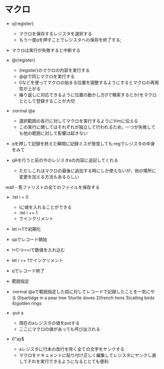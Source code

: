 # マクロ
- q{register}
    - マクロを保存するレジスタを選択する
    - もう一度qを押すことでレジスタへの保存を終了する;
- マクロは実行が失敗すると中断する
- @{register}
    - {register}のマクロの内容を実行する
    - @@で同じマクロを実行する
    - 0などを使ってマクロの始まる位置を調整するようにするとマクロの再現性が上がる
    - 繰り返しに対応できるように位置の動かし方(fで検索するとか)をマクロととして登録することが大切
- :normal @a
    - 選択範囲の各行に対してマクロを実行するようにVimに伝える
    - この実行に関してはそれぞれが独立して行われるため，一つが失敗しても他の範囲に対して影響は起きない

- qを押して記録を終えた瞬間に記録ミスが発覚しても:regでレジスタの中身をみて
- qAを行うと前の今のレジスタaの内容に追記してくれる
    - ただしこれはマクロの最後に追加する時にしか使えないが，他の場所に変更を加える方法もあるらしい

:wall
    - 馬ファリストの全てのファイルを保存する
- :let i = 0
    - iに値を入れることができる
    - :let i += 1
    - でインクリメント
- let i=1で初期化
- qaでレコード開始
- I\<C-\r>=iで数値を入れ込む
- let i =+ 1でインクリメント
- qでレコード終了
- 範囲指定
- :normal @aで範囲指定した奴に対してレコードで記録したことを一気にやる
0)partidge in a pear tree
1)turtle doves
2)french hens
3)calling birds
4)golden rings

- :put a
    - 現在のaレジスタの値をputする
    - ここにマクロの値があっても呼び出される

- 0"ay$
    - aレジスタに行末の改行を除く全ての文字をヤンクする
    - マクロをドキュメントに貼り付け正しく編集してレジスタにヤンクし直してそれを実行できるようになるととても便利
